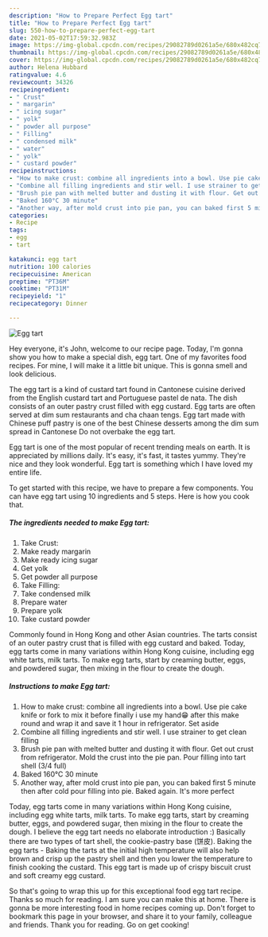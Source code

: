 ```yaml
---
description: "How to Prepare Perfect Egg tart"
title: "How to Prepare Perfect Egg tart"
slug: 550-how-to-prepare-perfect-egg-tart
date: 2021-05-02T17:59:32.983Z
image: https://img-global.cpcdn.com/recipes/29082789d0261a5e/680x482cq70/egg-tart-recipe-main-photo.jpg
thumbnail: https://img-global.cpcdn.com/recipes/29082789d0261a5e/680x482cq70/egg-tart-recipe-main-photo.jpg
cover: https://img-global.cpcdn.com/recipes/29082789d0261a5e/680x482cq70/egg-tart-recipe-main-photo.jpg
author: Helena Hubbard
ratingvalue: 4.6
reviewcount: 34326
recipeingredient:
- " Crust"
- " margarin"
- " icing sugar"
- " yolk"
- " powder all purpose"
- " Filling"
- " condensed milk"
- " water"
- " yolk"
- " custard powder"
recipeinstructions:
- "How to make crust: combine all ingredients into a bowl. Use pie cake knife or fork to mix it before finally i use my hand😁 after this make round and wrap it and save it 1 hour in refrigerator. Set aside"
- "Combine all filling ingredients and stir well. I use strainer to get clean filling"
- "Brush pie pan with melted butter and dusting it with flour. Get out crust from refrigerator. Mold the crust into the pie pan. Pour filling into tart shell (3/4 full)"
- "Baked 160°C 30 minute"
- "Another way, after mold crust into pie pan, you can baked first 5 minute then after cold pour filling into pie. Baked again. It&#39;s more perfect"
categories:
- Recipe
tags:
- egg
- tart

katakunci: egg tart 
nutrition: 100 calories
recipecuisine: American
preptime: "PT36M"
cooktime: "PT31M"
recipeyield: "1"
recipecategory: Dinner

---
```



![Egg tart](https://img-global.cpcdn.com/recipes/29082789d0261a5e/680x482cq70/egg-tart-recipe-main-photo.jpg)

Hey everyone, it's John, welcome to our recipe page. Today, I'm gonna show you how to make a special dish, egg tart. One of my favorites food recipes. For mine, I will make it a little bit unique. This is gonna smell and look delicious.

The egg tart is a kind of custard tart found in Cantonese cuisine derived from the English custard tart and Portuguese pastel de nata. The dish consists of an outer pastry crust filled with egg custard. Egg tarts are often served at dim sum restaurants and cha chaan tengs. Egg tart made with Chinese puff pastry is one of the best Chinese desserts among the dim sum spread in Cantonese Do not overbake the egg tart.

Egg tart is one of the most popular of recent trending meals on earth. It is appreciated by millions daily. It's easy, it's fast, it tastes yummy. They're nice and they look wonderful. Egg tart is something which I have loved my entire life.


To get started with this recipe, we have to prepare a few components. You can have egg tart using 10 ingredients and 5 steps. Here is how you cook that.

<!--inarticleads1-->

##### The ingredients needed to make Egg tart:

1. Take  Crust:
1. Make ready  margarin
1. Make ready  icing sugar
1. Get  yolk
1. Get  powder all purpose
1. Take  Filling:
1. Take  condensed milk
1. Prepare  water
1. Prepare  yolk
1. Take  custard powder


Commonly found in Hong Kong and other Asian countries. The tarts consist of an outer pastry crust that is filled with egg custard and baked. Today, egg tarts come in many variations within Hong Kong cuisine, including egg white tarts, milk tarts. To make egg tarts, start by creaming butter, eggs, and powdered sugar, then mixing in the flour to create the dough. 

<!--inarticleads2-->

##### Instructions to make Egg tart:

1. How to make crust: combine all ingredients into a bowl. Use pie cake knife or fork to mix it before finally i use my hand😁 after this make round and wrap it and save it 1 hour in refrigerator. Set aside
1. Combine all filling ingredients and stir well. I use strainer to get clean filling
1. Brush pie pan with melted butter and dusting it with flour. Get out crust from refrigerator. Mold the crust into the pie pan. Pour filling into tart shell (3/4 full)
1. Baked 160°C 30 minute
1. Another way, after mold crust into pie pan, you can baked first 5 minute then after cold pour filling into pie. Baked again. It&#39;s more perfect


Today, egg tarts come in many variations within Hong Kong cuisine, including egg white tarts, milk tarts. To make egg tarts, start by creaming butter, eggs, and powdered sugar, then mixing in the flour to create the dough. I believe the egg tart needs no elaborate introduction :) Basically there are two types of tart shell, the cookie-pastry base (饼皮). Baking the egg tarts - Baking the tarts at the initial high temperature will also help brown and crisp up the pastry shell and then you lower the temperature to finish cooking the custard. This egg tart is made up of crispy biscuit crust and soft creamy egg custard. 

So that's going to wrap this up for this exceptional food egg tart recipe. Thanks so much for reading. I am sure you can make this at home. There is gonna be more interesting food in home recipes coming up. Don't forget to bookmark this page in your browser, and share it to your family, colleague and friends. Thank you for reading. Go on get cooking!
